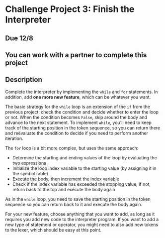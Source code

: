 # Challenge Project 3: Finish the Interpreter

## Due 12/8

## You can work with a partner to complete this project

## Description

Complete the interpreter by implementing the `while` and `for` statements. In addition, add **one more new feature**, which can be whatever you want.

The basic strategy for the `while` loop is an extension of the `if` from the previous project: check the condition and decide whether to enter the loop or not. When the condition becomes `False`, skip around the body and advance to the next statement. To implement `while`, you'll need to keep track of the starting position in the token sequence, so you can return there and reëvaluate the condition to decide if you need to perform another iteration.

The `for` loop is a bit more complex, but uses the same approach:

- Determine the starting and ending values of the loop by evaluating the two expressions
- Initialize the loop index variable to the starting value (by assigning it in the symbol table)
- Execute the body, then increment the index variable
- Check if the index variable has exceeded the stopping value; if not, return back to the top and execute the body again

As in the `while` loop, you need to save the starting position in the token sequence so you can return back to it and execute the body again.

For your new feature, choose anything that you want to add, as long as it requires you add new code to the interpreter program. If you want to add a new type of statement or operator, you might need to also add new tokens to the lexer, which should be easy at this point.
